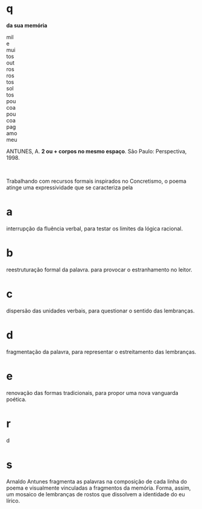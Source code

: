 # q
**da sua memória​**

mil\
e\
mui\
tos\
out\
ros\
ros\
tos\
sol\
tos\
pou\
coa\
pou\
coa\
pag\
amo\
meu

ANTUNES, A. **2 ou + corpos no mesmo espaço**. São Paulo: Perspectiva, 1998.

 

Trabalhando com recursos formais inspirados no Concretismo, o poema atinge uma expressividade que se caracteriza pela

# a
interrupção da fluência verbal, para testar os limites da lógica racional.

# b
reestruturação formal da palavra. para provocar o estranhamento no leitor.

# c
dispersão das unidades verbais, para questionar o sentido das lembranças.

# d
fragmentação da palavra, para representar o estreitamento das lembranças.

# e
renovação das formas tradicionais, para propor uma nova vanguarda poética.

# r
d

# s
Arnaldo Antunes fragmenta as palavras na composição de cada linha do poema e visualmente vinculadas a fragmentos da memória. Forma, assim, um mosaico de lembranças de rostos que dissolvem a identidade do eu lírico.
